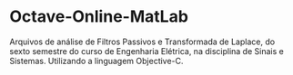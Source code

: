 # Octave-Online-MatLab
 Arquivos de análise de Filtros Passivos e Transformada de Laplace, do sexto semestre do curso de Engenharia Elétrica, na disciplina de Sinais e Sistemas. Utilizando a linguagem Objective-C. 
